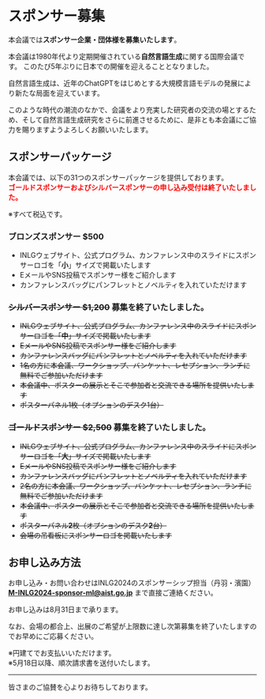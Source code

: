 # スポンサー募集

本会議では**スポンサー企業・団体様を募集いたします**。

本会議は1980年代より定期開催されている**自然言語生成**に関する国際会議です。
このたび5年ぶりに日本での開催を迎えることとなりました。

自然言語生成は、近年のChatGPTをはじめとする大規模言語モデルの発展により新たな局面を迎えています。

このような時代の潮流のなかで、会議をより充実した研究者の交流の場とするため、そして自然言語生成研究をさらに前進させるために、是非とも本会議にご協力を賜りますようよろしくお願いいたします。

## スポンサーパッケージ

本会議では、以下の31つのスポンサーパッケージを提供しております。  
**<span style="color: red;"><b>ゴールドスポンサーおよびシルバースポンサーの申し込み受付は終了いたしました。</b></span>**

※すべて税込です。

### ブロンズスポンサー $500

- INLGウェブサイト、公式プログラム、カンファレンス中のスライドにスポンサーロゴを「**小**」サイズで掲載いたします
- EメールやSNS投稿でスポンサー様をご紹介します
- カンファレンスバッグにパンフレットとノベルティを入れていただけます

### <s>シルバースポンサー $1,200</s> 募集を終了いたしました。

- <s>INLGウェブサイト、公式プログラム、カンファレンス中のスライドにスポンサーロゴを「**中**」サイズで掲載いたします</s>
- <s>EメールやSNS投稿でスポンサー様をご紹介します</s>
- <s>カンファレンスバッグにパンフレットとノベルティを入れていただけます</s>
- <s>1名の方に本会議、ワークショップ、バンケット、レセプション、ランチに無料でご参加いただけます</s>
- <s>本会議中、ポスターの展示とそこで参加者と交流できる場所を提供いたします</s>
 - <s>ポスターパネル1枚（オプションのデスク1台）</s>

### <s>ゴールドスポンサー $2,500</s> 募集を終了いたしました。

- <s>INLGウェブサイト、公式プログラム、カンファレンス中のスライドにスポンサーロゴを「**大**」サイズで掲載いたします</s>
- <s>EメールやSNS投稿でスポンサー様をご紹介します</s>
- <s>カンファレンスバッグにパンフレットとノベルティを入れていただけます</s>
- <s>2名の方に本会議、ワークショップ、バンケット、レセプション、ランチに無料でご参加いただけます</s>
- <s>本会議中、ポスターの展示とそこで参加者と交流できる場所を提供いたします</s>
 - <s>ポスターパネル**2**枚（オプションのデスク**2**台）</s>
- <s>会場の吊看板にスポンサーロゴを掲載いたします</s>

## お申し込み方法

お申し込み・お問い合わせはINLG2024のスポンサーシップ担当（丹羽・濱園） **<a href=“mailto:M-INLG2024-sponsor-ml@aist.go.jp”>M-INLG2024-sponsor-ml@aist.go.jp</a>** まで直接ご連絡ください。

お申し込みは8月31日まで承ります。

なお、会場の都合上、出展のご希望が上限数に達し次第募集を終了いたしますのでお早めにご応募ください。

※円建てでお支払いいただけます。  
※5月18日以降、順次請求書を送付いたします。

---

皆さまのご協賛を心よりお待ちしております。
